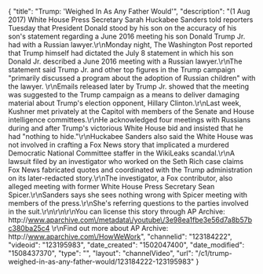 {
    "title": "Trump: 'Weighed In As Any Father Would'",
    "description": "(1 Aug 2017) White House Press Secretary Sarah Huckabee Sanders told reporters Tuesday that President Donald stood by his son on the accuracy of his son's statement regarding a June 2016 meeting his son Donald Trump Jr. had with a Russian lawyer.\r\nMonday night, The Washington Post reported that Trump himself had dictated the July 8 statement in which his son Donald Jr. described a June 2016 meeting with a Russian lawyer.\r\nThe statement said Trump Jr. and other top figures in the Trump campaign \"primarily discussed a program about the adoption of Russian children\" with the lawyer. \r\nEmails released later by Trump Jr. showed that the meeting was suggested to the Trump campaign as a means to deliver damaging material about Trump's election opponent, Hillary Clinton.\r\nLast week, Kushner met privately at the Capitol with members of the Senate and House intelligence committees.\r\nHe acknowledged four meetings with Russians during and after Trump's victorious White House bid and insisted that he had \"nothing to hide.\"\r\nHuckabee Sanders also said the White House was not involved in crafting a Fox News story that implicated a murdered Democratic National Committee staffer in the WikiLeaks scandal.\r\nA lawsuit filed by an investigator who worked on the Seth Rich case claims Fox News fabricated quotes and coordinated with the Trump administration on its later-redacted story.\r\nThe investigator, a Fox contributor, also alleged meeting with former White House Press Secretary Sean Spicer.\r\nSanders says she sees nothing wrong with Spicer meeting with members of the press.\r\nShe's referring questions to the parties involved in the suit.\r\n\r\n\r\nYou can license this story through AP Archive: http:\/\/www.aparchive.com\/metadata\/youtube\/3e98ea1fbe3e56d7a8b57bc380ba25c4 \r\nFind out more about AP Archive: http:\/\/www.aparchive.com\/HowWeWork",
    "channelid": "123184222",
    "videoid": "123195983",
    "date_created": "1502047400",
    "date_modified": "1508437370",
    "type": "",
    "layout": "channelVideo",
    "url": "\/c1\/trump-weighed-in-as-any-father-would\/123184222-123195983"
}